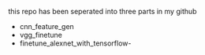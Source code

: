 this repo has been seperated into three parts in my github

- cnn_feature_gen
- vgg_finetune
- finetune_alexnet_with_tensorflow-

